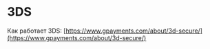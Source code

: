 # 3DS

Как работает 3DS: [https://www.gpayments.com/about/3d-secure/](https://www.gpayments.com/about/3d-secure/)
